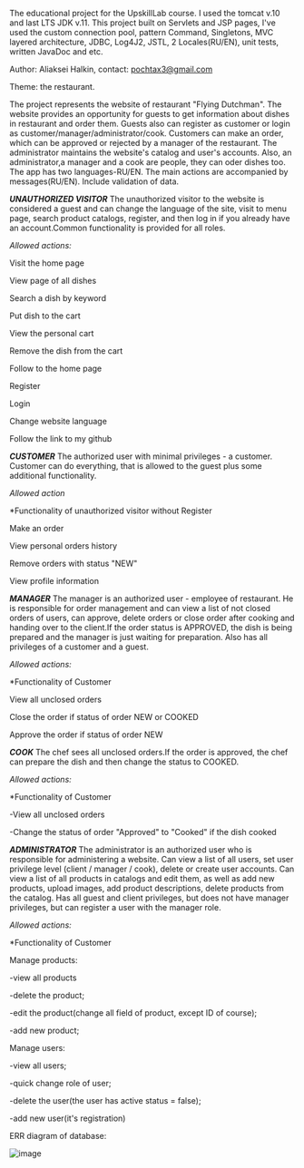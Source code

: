 The educational project for the UpskillLab course. I used the tomcat v.10 and last LTS JDK v.11. 
This project built on Servlets and JSP pages, I've used the custom connection pool, pattern Command, Singletons, MVC layered architecture, JDBC, Log4J2, JSTL, 2 Locales(RU/EN), unit tests, written JavaDoc and etc.

Author: Aliaksei Halkin, contact: pochtax3@gmail.com

Theme: the restaurant.

The project represents the website of restaurant "Flying Dutchman".
The website provides an opportunity for guests to get information about dishes in restaurant and order them.
Guests also can register as customer or login as customer/manager/administrator/cook.
Customers can make an order, which can be approved or rejected by a manager of the restaurant. 
The administrator maintains the website's catalog and user's accounts. Also, an administrator,a manager and a cook are 
people, they can oder dishes too. The app has two languages-RU/EN. The main actions are accompanied by messages(RU/EN). 
Include validation of data.

**_UNAUTHORIZED VISITOR_**
The unauthorized visitor to the website is considered a guest and can change the language of the site, visit to menu 
page, search product catalogs, register, and then log in if you already have an account.Common functionality is
provided for all roles.

_Allowed actions:_

Visit the home page

View page of all dishes

Search a dish by keyword

Put dish to the cart

View the personal cart

Remove the dish from the cart

Follow to the home page

Register

Login

Change website language
 
Follow the link to my github

**_CUSTOMER_**
The authorized user with minimal privileges - a customer. Customer can do everything, that is allowed to the guest plus
some additional functionality.

_Allowed action_

*Functionality of unauthorized visitor without Register

Make an order

View personal orders history

Remove orders with status "NEW"

View profile information

**_MANAGER_**
The manager is an authorized user - employee of restaurant. He is responsible for order management and can view a 
list of not closed orders of users, can approve, delete orders or close order after cooking and handing over to
the client.If the order status is APPROVED, the dish is being prepared and the manager is just waiting for preparation.
Also has all privileges of a customer and a guest.

_Allowed actions:_

*Functionality of Customer

View all unclosed orders

Close the order if status of order NEW or COOKED

Approve the order if status of order NEW 

**_COOK_**
The chef sees  all unclosed orders.If the order is approved, the chef can prepare the dish and then change the
status to COOKED.

_Allowed actions:_

*Functionality of Customer

-View all unclosed orders

-Change the  status of order "Approved" to "Cooked" if the dish cooked

**_ADMINISTRATOR_**
The administrator is an authorized user who is responsible for administering a website. Can view a list of all users, set user privilege level (client / manager / cook), delete or create user accounts. Can view a list of all products in catalogs and edit them, as well as add new products, upload images, add product descriptions, delete products from the catalog. Has all guest and client privileges, but does not have manager privileges, but can register a user with the manager role.

_Allowed actions:_

*Functionality of Customer

Manage products:

-view all products

-delete the product;

-edit the product(change all field of product, except ID of course);

-add new product;

Manage users:

-view all users;

-quick change role of user;

-delete the user(the user has active status = false);

-add new user(it's registration)

ERR diagram of database:

![image](https://user-images.githubusercontent.com/43150082/130261839-8931005f-8296-44bd-ba23-1c6e764617a2.png)

